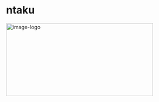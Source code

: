 # ntaku

<img src="https://raw.githubusercontent.com/suwakei/logo/main/ntaku/ntakuLogo.png" alt="image-logo" width="400px" height="200px">